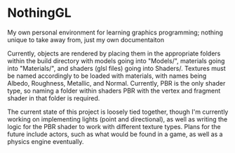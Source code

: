 # NothingGL
My own personal environment for learning graphics programming; nothing unique to take away from, just my own documentaiton

Currently, objects are rendered by placing them in the appropriate folders within the build directory with models going into "Models/", materials going into "Materials/", and shaders (glsl files) going into Shaders/. Textures must be named accordingly to be loaded with materials, with names being Albedo, Roughness, Metallic, and Normal. Currently, PBR is the only shader type, so naming a folder within shaders PBR with the vertex and fragment shader in that folder is required.

The current state of this project is loosely tied together, though I'm currently working on implementing lights (point and directional), as well as writing the logic for the PBR shader to work with different texture types. Plans for the future include actors, such as what would be found in a game, as well as a physics engine eventually.
